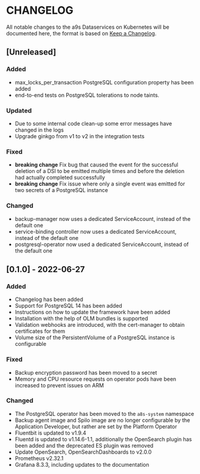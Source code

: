 # CHANGELOG

All notable changes to the a9s Dataservices on Kubernetes will be documented
here, the format is based on [Keep a
Changelog](https://keepachangelog.com/en/1.0.0/).

## [Unreleased]

### Added

- max\_locks\_per\_transaction PostgreSQL configuration property has been added
- end-to-end tests on PostgreSQL tolerations to node taints.

### Updated

- Due to some internal code clean-up some error messages have changed in the logs
- Upgrade ginkgo from v1 to v2 in the integration tests

### Fixed

- **breaking change** Fix bug that caused the event for the successful deletion of
  a DSI to be emitted multiple times and before the deletion had actually
  completed successfully
- **breaking change** Fix issue where only a single event was emitted for two secrets
  of a PostgreSQL instance

### Changed

- backup-manager now uses a dedicated ServiceAccount, instead of the default one
- service-binding controller now uses a dedicated ServiceAccount, instead of the default one
- postgresql-operator now used a dedicated ServiceAccount, instead of the default one

## [0.1.0] - 2022-06-27

### Added

- Changelog has been added
- Support for PostgreSQL 14 has been added
- Instructions on how to update the framework have been added
- Installation with the help of OLM bundles is supported
- Validation webhooks are introduced, with the cert-manager to obtain
  certificates for them
- Volume size of the PersistentVolume of a PostgreSQL instance is configurable

### Fixed

- Backup encryption password has been moved to a secret
- Memory and CPU resource requests on operator pods have been increased to
  prevent issues on ARM

### Changed

- The PostgreSQL operator has been moved to the `a8s-system` namespace
- Backup agent image and Spilo image are no longer configurable by the
  Application Developer, but rather are set by the Platform Operator
- Fluentbit is updated to v1.9.4
- Fluentd is updated to v1.14.6-1.1, additionally the OpenSearch plugin has been
  added and the deprecated ES plugin was removed
- Update OpenSearch, OpenSearchDashboards to v2.0.0
- Prometheus v2.32.1
- Grafana 8.3.3, including updates to the documentation
